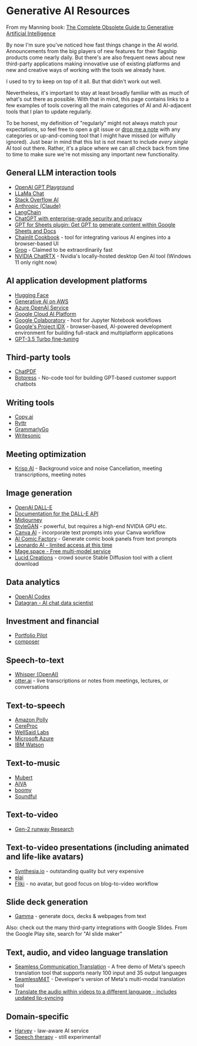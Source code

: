 # Generative AI Resources

From my Manning book: [The Complete Obsolete Guide to Generative Artificial Intelligence](http://mng.bz/j1Ax)

By now I'm sure you've noticed how fast things change in the AI world. Announcements from the big players of new features for their flagship products come nearly daily. But there's are also frequent news about new third-party applications making innovative use of existing platforms and new and creative ways of working with the tools we already have. 

I used to try to keep on top of it all. But that didn't work out well. 

Nevertheless, it's important to stay at least broadly familiar with as much of what's out there as possible. With that in mind, this page contains links to a few examples of tools covering all the main categories of AI and AI-adjacent tools that I plan to update regularly. 

To be honest, my definition of "regularly" might not always match your expectations, so feel free to open a git issue or [drop me a note](mailto:office@bootstrap-it.com) with any categories or up-and-coming tool that I might have missed (or wilfully ignored). Just bear in mind that this list is not meant to include _every single_ AI tool out there. Rather, it's a place where we can all check back from time to time to make sure we're not missing any important new functionality.

## General LLM interaction  tools

* [OpenAI GPT Playground](https://platform.openai.com/playground)
* [LLaMa Chat](https://labs.perplexity.ai/)
* [Stack Overflow AI](https://stackoverflow.blog/2023/07/27/announcing-overflowai/)
* [Anthropic (Claude)](https://www.anthropic.com/index/introducing-claude)
* [LangChain](https://www.langchain.com/)
* [ChatGPT with enterprise-grade security and privacy](https://openai.com/enterprise)
* [GPT for Sheets plugin: Get GPT to generate content within Google Sheets and Docs](https://workspace.google.com/marketplace/app/gpt_for_sheets_and_docs/677318054654)
* [Chainlit Cookbook](https://github.com/Chainlit/cookbook/tree/main) - tool for integrating various AI engines into a browser-based UI
* [Groq](https://groq.com/) - Claimed to be extraordinarily fast
* [NVIDIA ChatRTX](https://www.nvidia.com/en-us/ai-on-rtx/chatrtx/) - Nvidia's locally-hosted desktop Gen AI tool (Windows 11 only right now)

## AI application development platforms

* [Hugging Face](https://huggingface.co/)
* [Generative AI on AWS](https://aws.amazon.com/generative-ai/)
* [Azure OpenAI Service](https://azure.microsoft.com/en-us/products/ai-services/openai-service)
* [Google Cloud AI Platform](https://cloud.google.com/ai-platform/docs/technical-overview)
* [Google Colaboratory](https://colab.google/) - host for Jupyter Notebook workflows
* [Google's Project IDX](https://developers.googleblog.com/2023/08/introducing-project-idx-experiment-to-improve-full-stack-multiplatform-app-development.html) - browser-based, AI-powered development environment for building full-stack and multiplatform applications
* [GPT-3.5 Turbo fine-tuning](https://openai.com/blog/gpt-3-5-turbo-fine-tuning-and-api-updates)

## Third-party tools
* [ChatPDF](https://www.chatpdf.com/)
* [Botpress](https://botpress.com/) - No-code tool for building GPT-based customer support chatbots 

## Writing tools
* [Copy.ai](https://www.copy.ai/)
* [Ryttr](https://rytr.me/)
* [GrammarlyGo](https://www.grammarly.com/a/grammarlygo)
* [Writesonic](https://writesonic.com/)

## Meeting optimization
* [Krisp AI](https://krisp.ai/) - Background voice and noise Cancellation, meeting transcriptions, meeting notes

## Image generation
* [OpenAI DALL-E](https://labs.openai.com/)
* [Documentation for the DALL-E API](https://platform.openai.com/docs/guides/images/usage?context=node)
* [Midjourney](https://www.midjourney.com/)
* [StyleGAN](https://github.com/NVlabs/stylegan) - powerful, but requires a high-end NVIDIA GPU etc.
* [Canva AI](https://www.canva.com/ai-image-generator/) - incorporate text prompts into your Canva workflow
* [AI Comic Factory](https://huggingface.co/spaces/jbilcke-hf/ai-comic-factory) - Generate comic book panels from text prompts
* [Leonardo AI - limited access at this time](https://leonardo.ai/)
* [Mage.space - Free multi-model service](https://www.mage.space/)
* [Lucid Creations](https://dbzer0.itch.io/lucid-creations) - crowd source Stable Diffusion tool with a client download

## Data analytics
* [OpenAI Codex](https://openai.com/blog/openai-codex/)
* [Datagran - AI chat data scientist](https://www.datagran.io/)

## Investment and financial

* [Portfolio Pilot](https://portfoliopilot.com/portfolio)
* [composer](https://www.composer.trade/)
	
## Speech-to-text

* [Whisper (OpenAI)](https://github.com/openai/whisper)
* [otter.ai](https://otter.ai/) - live transcriptions or notes from meetings, lectures, or conversations

## Text-to-speech

* [Amazon Polly](https://aws.amazon.com/polly/)
* [CereProc](https://www.cereproc.com/)
* [WellSaid Labs](https://wellsaidlabs.com/)
* [Microsoft Azure](https://azure.microsoft.com/en-us/products/ai-services/text-to-speech#features)
* [IBM Watson](https://www.ibm.com/products/text-to-speech)

## Text-to-music

* [Mubert](https://mubert.com/)
* [AIVA](https://www.aiva.ai/)
* [boomy](https://boomy.com/)
* [Soundful](https://soundful.com/)

## Text-to-video

* [Gen-2 runway Research](https://research.runwayml.com/gen2)

## Text-to-video presentations (including animated and life-like avatars)

* [Synthesia.io](https://www.synthesia.io/) - outstanding quality but very expensive
* [elai](https://elai.io/)
* [Fliki](https://fliki.ai/) - no avatar, but good focus on blog-to-video workflow

## Slide deck generation

* [Gamma](https://gamma.app/) - generate docs, decks & webpages from text
	
Also: check out the many third-party integrations with Google Slides. From the Google Play site, search for "AI slide maker"

## Text, audio, and video language translation

* [Seamless Communication Translation](https://seamless.metademolab.com/) - A free demo of Meta's speech translation tool that supports nearly 100 input and 35 output languages
* [SeamlessM4T](https://github.com/facebookresearch/seamless_communication) - Developer's version of Meta's multi-modal translation tool
* [Translate the audio within videos to a different language - includes updated lip-syncing](https://labs.heygen.com/video-translate)

## Domain-specific

* [Harvey](https://www.harvey.ai/) - law-aware AI service
* [Speech therapy](https://www.betterspeech.com/jessica) - still experimental!

